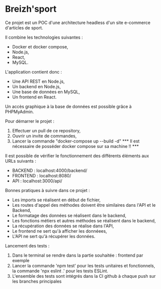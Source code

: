 
# Breizh'sport

Ce projet est un POC d'une architecture headless d'un site e-commerce d'articles de sport.

Il combine les technologies suivantes : 
- Docker et docker compose,
- Node.js,
- React,
- MySQL.

L'application contient donc :
- Une API REST en Node.js,
- Un backend en Node.js,
- Une base de données en MySQL,
- Un frontend en React.

Un accès graphique à la base de données est possible grâce à PHPMyAdmin.

Pour démarrer le projet : 
1) Effectuer un pull de ce repository,
2) Ouvrir un invite de commandes,
3) Lancer la commande "docker-compose up --build -d"
*** Il est nécessaire de posséder docker compose sur sa machine !! ***

Il est possible de vérifier le fonctionnement des différents éléments aux URLs suivants : 
- BACKEND : localhost:4000/backend/
- FRONTEND : localhost:8080/
- API : localhost:3000/api/

Bonnes pratiques à suivre dans ce projet : 
- Les imports se réalisent en début de fichier,
- Les routes d'appel des méthodes doivent être similaires dans l'API et le Backend,
- Le formatage des données se réalisent dans le backend,
- Les fonctions métiers et autres méthodes se réalisent dans le backend,
- La récupération des données se réalise dans l'API,
- Le frontend ne sert qu'à afficher les donnéees,
- L'API ne sert qu'à récupérer les données.

Lancement des tests : 
1) Dans le terminal se rendre dans la partie souhaitée : frontend par exemple
2) Lancer la commande 'npm test' pour les tests unitaires et fonctionnels,
   la commande 'npx eslint .' pour les tests ESLint.
3) L'ensemble des tests sont intégrés dans la CI github à chaque push sur les branches principales




